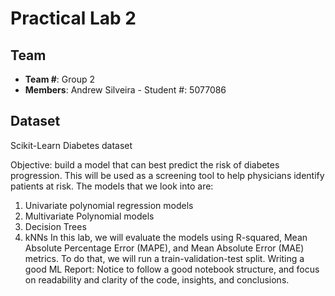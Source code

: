 # Practical Lab 2

## Team
- **Team #**: Group 2
- **Members**: Andrew Silveira - Student #: 5077086

## Dataset
Scikit-Learn Diabetes dataset

Objective: build a model that can best predict the risk of diabetes progression. This will be used as a screening tool to help physicians identify patients at risk. The models that we look into are:
1. Univariate polynomial regression models
2. Multivariate Polynomial models
3. Decision Trees
4. kNNs
In this lab, we will evaluate the models using R-squared, Mean Absolute Percentage Error (MAPE), and Mean Absolute Error (MAE) metrics. To do that, we will run a train-validation-test split.
Writing a good ML Report: Notice to follow a good notebook structure, and focus on readability and clarity of the code, insights, and conclusions.